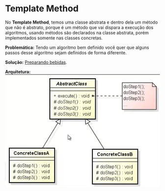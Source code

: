 # Template Method

No **Template Method**, temos uma classe abstrata e dentro dela um método que não é abstrato, porque é um método que 
vai dispara a execução dos algoritmos, usando métodos são declarados na classe abstrata, porém implementados somente nas
classes concretas.

**Problemática:** Tendo um algoritmo bem definido você quer que alguns passos desse algoritmo sejam definidos de forma diferente.

**Solução:** [Preparando bebidas](src/github/templatemethod/App.java).

**Arquitetura:**<br />
![Template Method](assets/templatemethod.png)

